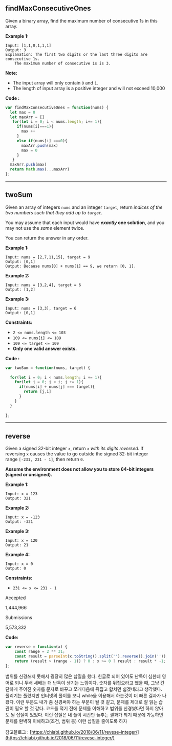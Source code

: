 ## findMaxConsecutiveOnes

Given a binary array, find the maximum number of consecutive 1s in this array.

**Example 1:**

```
Input: [1,1,0,1,1,1]
Output: 3
Explanation: The first two digits or the last three digits are consecutive 1s.
    The maximum number of consecutive 1s is 3.

```

**Note:**

- The input array will only contain `0` and `1`.
- The length of input array is a positive integer and will not exceed 10,000

**Code :**

```jsx
var findMaxConsecutiveOnes = function(nums) {
  let max = 0
  let maxArr = []
   for(let i = 0; i < nums.length; i+= 1){
     if(nums[i]===1){
       max ++
     }
     else if(nums[i] ===0){
       maxArr.push(max)
       max = 0
     }
   }
  maxArr.push(max)
  return Math.max(...maxArr)
};
```

---

## twoSum

Given an array of integers `nums` and an integer `target`, return *indices of the two numbers such that they add up to `target`*.

You may assume that each input would have ***exactly* one solution**, and you may not use the *same* element twice.

You can return the answer in any order.

**Example 1:**

```
Input: nums = [2,7,11,15], target = 9
Output: [0,1]
Output: Because nums[0] + nums[1] == 9, we return [0, 1].

```

**Example 2:**

```
Input: nums = [3,2,4], target = 6
Output: [1,2]

```

**Example 3:**

```
Input: nums = [3,3], target = 6
Output: [0,1]

```

**Constraints:**

- `2 <= nums.length <= 103`
- `109 <= nums[i] <= 109`
- `109 <= target <= 109`
- **Only one valid answer exists.**

**Code :**

```jsx
var twoSum = function(nums, target) {
  
  for(let i = 0; i < nums.length; i += 1){
    for(let j = 0; j < i; j += 1){
      if(nums[i] + nums[j] === target){
        return [j,i]
      }
    }
  }
  
};
```

---

## reverse

Given a signed 32-bit integer `x`, return `x` *with its digits reversed*. If reversing `x` causes the value to go outside the signed 32-bit integer range `[-231, 231 - 1]`, then return `0`.

**Assume the environment does not allow you to store 64-bit integers (signed or unsigned).**

**Example 1:**

```
Input: x = 123
Output: 321

```

**Example 2:**

```
Input: x = -123
Output: -321

```

**Example 3:**

```
Input: x = 120
Output: 21

```

**Example 4:**

```
Input: x = 0
Output: 0

```

**Constraints:**

- `231 <= x <= 231 - 1`

Accepted

1,444,966

Submissions

5,573,332

**Code:**

```jsx
var reverse = function(x) {
    const range = 2 ** 31;
    const result = parseInt(x.toString().split('').reverse().join(''));
    return (result > (range - 1)) ? 0 : x >= 0 ? result : result * -1;
};
```

범위를 신경쓰지 못해서 굉장히 많은 삽질을 했다. 한글로 되어 있어도 난독이 심한데 영어로 되니 두배 세배는 더 난독이 생기는 느낌이다. 
숫자를 뒤집으라고 했을 때, 그냥 간단하게 주어진 숫자를 문자로 바꾸고 쪼개다음에 뒤집고 합치면 쉽겠네라고 생각했다. 풀리기는 풀렸지만 인터넷의 풀이를 보니 while을 이용해서 하는것이 더 빠른 결과가 나왔다. 이런 부분도 내가 좀 신경써야 하는 부분이 될 것 같고, 문제를 제대로 잘 읽는 습관이 필요 할 것 같다. 코드를 적기 전에 문제를 이해하고 범위를 신경썼다면 하지 않아도 될 삽질이 있었다. 이런 삽질은 내 풀이 시간만 늦추는 결과가 되기 때문에 가능하면 문제를 완벽히 이해하고(조건, 범위 등) 이런 삽질을 줄이도록 하자

참고블로그 : [https://chiabi.github.io/2018/06/11/revese-integer/](https://chiabi.github.io/2018/06/11/revese-integer/)
